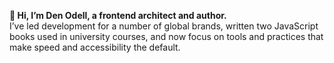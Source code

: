 **👋 Hi, I’m Den Odell, a frontend architect and author.**   
I’ve led development for a number of global brands, written two JavaScript books used in university courses, and now focus on tools and practices that make speed and accessibility the default.